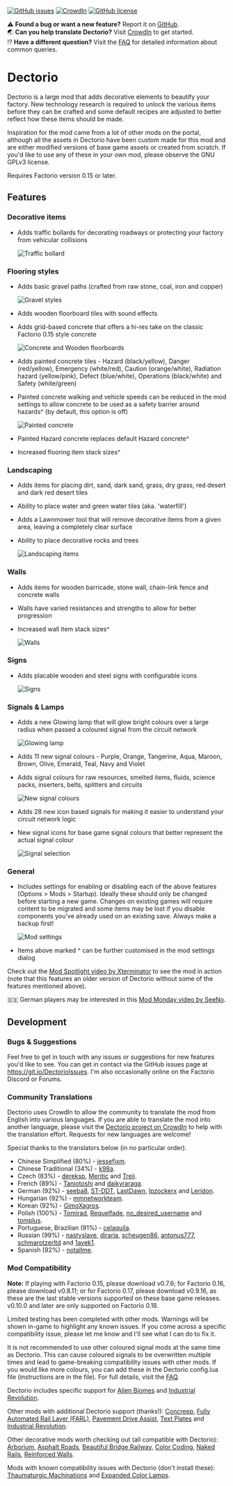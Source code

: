 [![GitHub issues](https://img.shields.io/github/issues/jpanther/Dectorio.svg)](https://github.com/jpanther/Dectorio/issues) [![CrowdIn](https://d322cqt584bo4o.cloudfront.net/dectorio/localized.svg)](https://crowdin.com/project/dectorio) [![GitHub license](https://img.shields.io/github/license/jpanther/Dectorio.svg)](https://github.com/jpanther/Dectorio/blob/develop/LICENSE)

⚠️ **Found a bug or want a new feature?** Report it on [GitHub](https://git.io/DectorioIssues).  
🌏 **Can you help translate Dectorio?** Visit [CrowdIn](https://crowdin.com/project/dectorio) to get started.  
⁉️ **Have a different question?** Visit the [FAQ](https://mods.factorio.com/mod/Dectorio/faq) for detailed information about common queries.

# Dectorio

Dectorio is a large mod that adds decorative elements to beautify your factory. New technology research is required to unlock the various items before they can be crafted and some default recipes are adjusted to better reflect how these items should be made.

Inspiration for the mod came from a lot of other mods on the portal, although all the assets in Dectorio have been custom made for this mod and are either modified versions of base game assets or created from scratch. If you'd like to use any of these in your own mod, please observe the GNU GPLv3 license.

Requires Factorio version 0.15 or later.

## Features

### Decorative items

* Adds traffic bollards for decorating roadways or protecting your factory from vehicular collisions

  ![Traffic bollard](https://img.pantherx.net/dectorio/traffic-bollard.png)

### Flooring styles

* Adds basic gravel paths (crafted from raw stone, coal, iron and copper)

  ![Gravel styles](https://img.pantherx.net/dectorio/gravel.png)

* Adds wooden floorboard tiles with sound effects
* Adds grid-based concrete that offers a hi-res take on the classic Factorio 0.15 style concrete

  ![Concrete and Wooden floorboards](https://img.pantherx.net/dectorio/concrete-wood.png)

* Adds painted concrete tiles - Hazard (black/yellow), Danger (red/yellow), Emergency (white/red), Caution (orange/white), Radiation hazard (yellow/pink), Defect (blue/white), Operations (black/white) and Safety (white/green)
* Painted concrete walking and vehicle speeds can be reduced in the mod settings to allow concrete to be used as a safety barrier around hazards^ (by default, this option is off)

  ![Painted concrete](https://img.pantherx.net/dectorio/painted-concrete.png)

* Painted Hazard concrete replaces default Hazard concrete^
* Increased flooring item stack sizes^

### Landscaping

* Adds items for placing dirt, sand, dark sand, grass, dry grass, red desert and dark red desert tiles
* Ability to place water and green water tiles (aka. 'waterfill')
* Adds a Lawnmower tool that will remove decorative items from a given area, leaving a completely clear surface
* Ability to place decorative rocks and trees

  ![Landscaping items](https://img.pantherx.net/dectorio/landscaping.png)

### Walls

* Adds items for wooden barricade, stone wall, chain-link fence and concrete walls
* Walls have varied resistances and strengths to allow for better progression
* Increased wall item stack sizes^

  ![Walls](https://img.pantherx.net/dectorio/walls.png)

### Signs

* Adds placable wooden and steel signs with configurable icons

  ![Signs](https://img.pantherx.net/dectorio/signs.png)

### Signals & Lamps

* Adds a new Glowing lamp that will glow bright colours over a large radius when passed a coloured signal from the circuit network

  ![Glowing lamp](https://img.pantherx.net/dectorio/glowing-lamp.png)

* Adds 11 new signal colours - Purple, Orange, Tangerine, Aqua, Maroon, Brown, Olive, Emerald, Teal, Navy and Violet
* Adds signal colours for raw resources, smelted items, fluids, science packs, inserters, belts, splitters and circuits

  ![New signal colours](https://img.pantherx.net/dectorio/signal-colours.png)

* Adds 28 new icon based signals for making it easier to understand your circuit network logic
* New signal icons for base game signal colours that better represent the actual signal colour

  ![Signal selection](https://img.pantherx.net/dectorio/signals.png)

### General

* Includes settings for enabling or disabling each of the above features (Options > Mods > Startup). Ideally these should only be changed before starting a new game. Changes on existing games will require content to be migrated and some items may be lost if you disable components you've already used on an existing save. Always make a backup first!

  ![Mod settings](https://img.pantherx.net/dectorio/settings.png)

* Items above marked ^ can be further customised in the mod settings dialog

Check out the [Mod Spotlight video by Xterminator](https://www.youtube.com/watch?v=4OOs8o0dnug) to see the mod in action (note that this features an older version of Dectorio without some of the features mentioned above).

🇩🇪 German players may be interested in this [Mod Monday video by SeeNo](https://www.youtube.com/watch?v=0SzAF997sOk).

## Development

### Bugs & Suggestions

Feel free to get in touch with any issues or suggestions for new features you'd like to see. You can get in contact via the GitHub issues page at <https://git.io/DectorioIssues>. I'm also occasionally online on the Factorio Discord or Forums.

### Community Translations

Dectorio uses CrowdIn to allow the community to translate the mod from English into various languages. If you are able to translate the mod into another language, please visit the [Dectorio project on CrowdIn](https://crowdin.com/project/dectorio) to help with the translation effort. Requests for new languages are welcome!

Special thanks to the translators below (in no particular order).

* Chinese Simplified (80%) - [jessefjxm](https://crowdin.com/profile/jessefjxm).
* Chinese Traditional (34%) - [k98a](https://crowdin.com/profile/k98a).
* Czech (83%) - [dereksp](https://crowdin.com/profile/dereksp), [Meritic](https://crowdin.com/profile/Meritic) and [Treij](https://crowdin.com/profile/Treij).
* French (89%) - [Taniotoshi](https://crowdin.com/profile/Taniotoshi) and [daikyraraga](https://crowdin.com/profile/daikyraraga).
* German (92%) - [seeba8](https://github.com/seeba8), [ST-DDT](https://crowdin.com/profile/ST-DDT), [LastDawn](https://crowdin.com/profile/LastDawn), [lpzockerx](https://crowdin.com/profile/lpzockerx) and [Leridon](https://crowdin.com/profile/Leridon).
* Hungarian (92%) - [mmnetworkteam](https://crowdin.com/profile/mmnetworkteam).
* Korean (92%) - [GimoXagros](https://crowdin.com/profile/GimoXagros).
* Polish (100%) - [Tomirad](https://github.com/Tomirad), [Requelfade](https://crowdin.com/profile/Requelfade), [no_desired_username](https://crowdin.com/profile/no_desired_username) and [tomplus](https://crowdin.com/profile/tomplus).
* Portuguese, Brazilian (91%) - [celaquila](https://crowdin.com/profile/celaquila).
* Russian (99%) - [nastyslave](https://crowdin.com/profile/nastyslave), [diraria](https://crowdin.com/profile/diraria), [scheugen86](https://crowdin.com/profile/scheugen86), [antonus777](https://crowdin.com/profile/antonus777), [schmarotzerltd](https://crowdin.com/profile/schmarotzerltd) and [1avek1](https://crowdin.com/profile/1avek1).
* Spanish (92%) - [notallme](https://crowdin.com/profile/notallme).

### Mod Compatibility

**Note:** If playing with Factorio 0.15, please download v0.7.6; for Factorio 0.16, please download v0.8.11; or for Factorio 0.17, please download v0.9.16, as these are the last stable versions supported on these base game releases. v0.10.0 and later are only supported on Factorio 0.18.

Limited testing has been completed with other mods. Warnings will be shown in-game to highlight any known issues. If you come across a specific compatibility issue, please let me know and I'll see what I can do to fix it.

It is not recommended to use other coloured signal mods at the same time as Dectorio. This can cause coloured signals to be overwritten multiple times and lead to game-breaking compatibility issues with other mods. If you would like more colours, you can add these in the Dectorio config.lua file (instructions are in the file). For full details, visit the [FAQ](https://mods.factorio.com/mod/Dectorio/faq).

Dectorio includes specific support for [Alien Biomes](https://mods.factorio.com/mod/alien-biomes) and [Industrial Revolution](https://mods.factorio.com/mod/IndustrialRevolution).

Other mods with additional Dectorio support (thanks!): [Concreep](https://mods.factorio.com/mod/Concreep), [Fully Automated Rail Layer (FARL)](https://mods.factorio.com/mod/FARL), [Pavement Drive Assist](https://mods.factorio.com/mod/PavementDriveAssist), [Text Plates](https://mods.factorio.com/mod/textplates) and [Industrial Revolution](https://mods.factorio.com/mod/IndustrialRevolution).

Other decorative mods worth checking out (all compatible with Dectorio): [Arborium](https://mods.factorio.com/mod/Arborium), [Asphalt Roads](https://mods.factorio.com/mod/AsphaltRoads), [Beautiful Bridge Railway](https://mods.factorio.com/mod/beautiful_bridge_railway), [Color Coding](https://mods.factorio.com/mod/color-coding), [Naked Rails](https://mods.factorio.com/mod/naked-rails), [Reinforced Walls](https://mods.factorio.com/mod/Reinforced-Walls).

Mods with known compatibility issues with Dectorio (don't install these): [Thaumaturgic Machinations](https://mods.factorio.com/mod/Thaumaturgic-Machinations) and [Expanded Color Lamps](https://mods.factorio.com/mod/Expanded_Color_Lamps).
